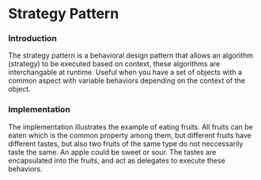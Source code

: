 # Strategy Pattern

### Introduction

The strategy pattern is a behavioral design pattern that allows an algorithm 
(strategy) to be executed based on context, these algorithms are interchangable 
at runtime. Useful when you have a set of objects with a common aspect with 
variable behaviors depending on the context of the object.


### Implementation

The implementation illustrates the example of eating fruits. All fruits can 
be eaten which is the common property among them, but different fruits have 
different tastes, but also two fruits of the same type do not neccessarily 
taste the same. An apple could be sweet or sour. The tastes are encapsulated 
into the fruits, and act as delegates to execute these behaviors.
